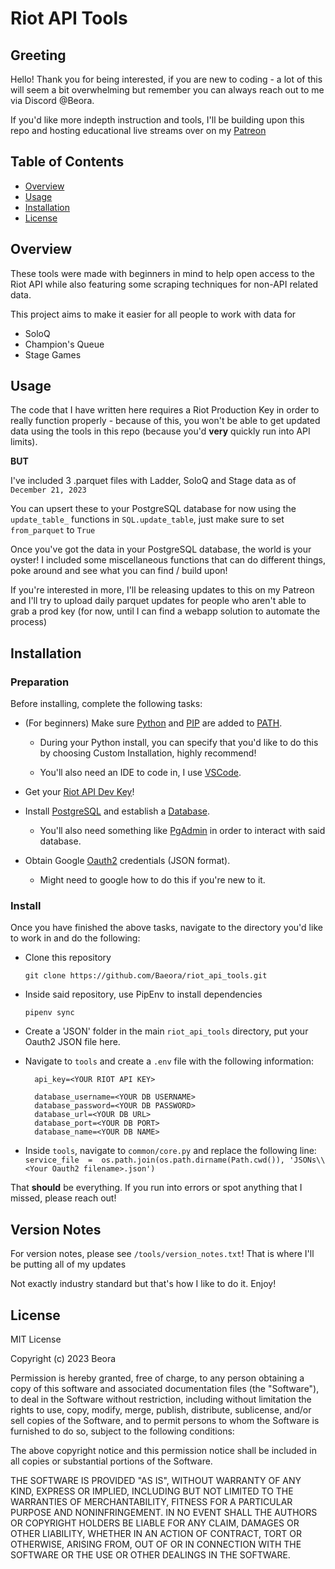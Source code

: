 
# Riot API Tools

## Greeting
Hello! Thank you for being interested, if you are new to coding - a lot of this will seem a bit overwhelming but remember you can always reach out to me via Discord @Beora.

If you'd like more indepth instruction and tools, I'll be building upon this repo and hosting educational live streams over on my [Patreon](https://www.patreon.com/beora)

  
## Table of Contents
- [Overview](#overview)
- [Usage](#usage)
- [Installation](#installation)
- [License](#license)


## Overview
These tools were made with beginners in mind to help open access to the Riot API while also featuring some scraping techniques for non-API related data.

This project aims to make it easier for all people to work with data for

- SoloQ
- Champion's Queue
- Stage Games

## Usage
The code that I have written here requires a Riot Production Key in order to really function properly - because of this, you won't be able to get updated data using the tools in this repo (because you'd **very** quickly run into API limits).

**BUT**

I've included 3 .parquet files with Ladder, SoloQ and Stage data as of `December 21, 2023`

You can upsert these to your PostgreSQL database for now using the `update_table_` functions in `SQL.update_table`, just make sure to set `from_parquet` to `True`

Once you've got the data in your PostgreSQL database, the world is your oyster! I included some miscellaneous functions that can do different things, poke around and see what you can find / build upon!

If you're interested in more, I'll be releasing updates to this on my Patreon and I'll try to upload daily parquet updates for people who aren't able to grab a prod key (for now, until I can find a webapp solution to automate the process)

## Installation

### Preparation
Before installing, complete the following tasks:

- (For beginners) Make sure [Python](https://www.python.org/downloads/) and [PIP](https://www.geeksforgeeks.org/how-to-install-pip-on-windows/) are added to [PATH](https://realpython.com/add-python-to-path/).

	- During your Python install, you can specify that you'd like to do this by choosing Custom Installation, highly recommend!

	- You'll also need an IDE to code in, I use [VSCode](https://code.visualstudio.com/download).

- Get your [Riot API Dev Key](https://developer.riotgames.com/)!

- Install [PostgreSQL](https://www.postgresql.org/download/) and establish a [Database](https://www.youtube.com/results?search_query=how+to+set+up+a+postgres+database).

	- You'll also need something like [PgAdmin](https://www.pgadmin.org/download/) in order to interact with said database.

- Obtain Google [Oauth2](https://console.cloud.google.com/projectselector2/apis/credentials?supportedpurview=project) credentials (JSON format).

	- Might need to google how to do this if you're new to it.

  
### Install
Once you have finished the above tasks, navigate to the directory you'd like to work in and do the following:

- Clone this repository

	```git clone https://github.com/Baeora/riot_api_tools.git```

- Inside said repository, use PipEnv to install dependencies

	```pipenv sync```

- Create a 'JSON' folder in the main `riot_api_tools` directory, put your Oauth2 JSON file here.

- Navigate to `tools` and create a `.env` file with the following information:

		api_key=<YOUR RIOT API KEY>

		database_username=<YOUR DB USERNAME>
		database_password=<YOUR DB PASSWORD>
		database_url=<YOUR DB URL>
		database_port=<YOUR DB PORT>
		database_name=<YOUR DB NAME>

- Inside `tools`, navigate to `common/core.py` and replace the following line:
`service_file  =  os.path.join(os.path.dirname(Path.cwd()), 'JSONs\\<Your Oauth2 filename>.json')`
  
That **should** be everything. If you run into errors or spot anything that I missed, please reach out!

## Version Notes
For version notes, please see `/tools/version_notes.txt`! That is where I'll be putting all of my updates

Not exactly industry standard but that's how I like to do it. Enjoy!

## License
MIT License

Copyright (c) 2023 Beora

Permission is hereby granted, free of charge, to any person obtaining a copy
of this software and associated documentation files (the "Software"), to deal
in the Software without restriction, including without limitation the rights
to use, copy, modify, merge, publish, distribute, sublicense, and/or sell
copies of the Software, and to permit persons to whom the Software is
furnished to do so, subject to the following conditions:

The above copyright notice and this permission notice shall be included in all
copies or substantial portions of the Software.

THE SOFTWARE IS PROVIDED "AS IS", WITHOUT WARRANTY OF ANY KIND, EXPRESS OR
IMPLIED, INCLUDING BUT NOT LIMITED TO THE WARRANTIES OF MERCHANTABILITY,
FITNESS FOR A PARTICULAR PURPOSE AND NONINFRINGEMENT. IN NO EVENT SHALL THE
AUTHORS OR COPYRIGHT HOLDERS BE LIABLE FOR ANY CLAIM, DAMAGES OR OTHER
LIABILITY, WHETHER IN AN ACTION OF CONTRACT, TORT OR OTHERWISE, ARISING FROM,
OUT OF OR IN CONNECTION WITH THE SOFTWARE OR THE USE OR OTHER DEALINGS IN THE
SOFTWARE.